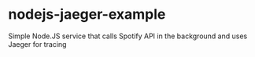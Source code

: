 # nodejs-jaeger-example
Simple Node.JS service that calls Spotify API in the background and uses Jaeger for tracing
